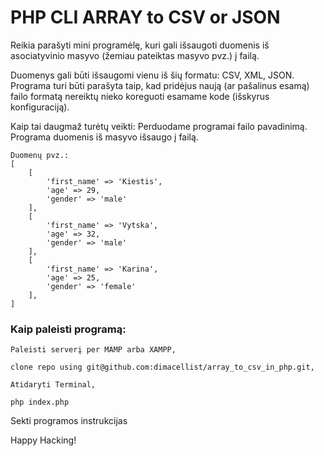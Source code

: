 # PHP CLI ARRAY to CSV or JSON

Reikia parašyti mini programėlę, kuri gali išsaugoti duomenis 
iš asociatyvinio masyvo (žemiau pateiktas masyvo pvz.) į failą.

Duomenys gali būti išsaugomi vienu iš šių formatu: CSV, XML, JSON.
Programa turi būti parašyta taip, kad pridėjus naują (ar pašalinus esamą) 
failo formatą nereiktų nieko koreguoti esamame kode (išskyrus konfiguraciją). 

Kaip tai daugmaž turėtų veikti:
Perduodame programai failo pavadinimą.
Programa duomenis iš masyvo išsaugo į failą.

```
Duomenų pvz.:
[
    [
        'first_name' => 'Kiestis',
        'age' => 29,
        'gender' => 'male'
    ],
    [
        'first_name' => 'Vytska',
        'age' => 32,
        'gender' => 'male'
    ],
    [
        'first_name' => 'Karina',
        'age' => 25,
        'gender' => 'female'
    ],
]
```

### Kaip paleisti programą:

```
Paleisti serverį per MAMP arba XAMPP,
```

```
clone repo using git@github.com:dimacellist/array_to_csv_in_php.git,
```

```
Atidaryti Terminal,
```

```
php index.php
```

Sekti programos instrukcijas

Happy Hacking!